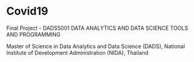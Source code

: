 # Covid19
Final Project - DADS5001 DATA ANALYTICS AND DATA SCIENCE TOOLS AND PROGRAMMING

Master of Science in Data Analytics and Data Science (DADS), National Institute of Development Administration (NIDA), Thailand
